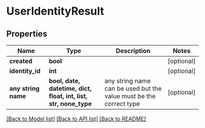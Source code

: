 # UserIdentityResult


## Properties
Name | Type | Description | Notes
------------ | ------------- | ------------- | -------------
**created** | **bool** |  | [optional]
**identity_id** | **int** |  | [optional]
**any string name** | **bool, date, datetime, dict, float, int, list, str, none_type** | any string name can be used but the value must be the correct type | [optional]

[[Back to Model list]](../README.md#documentation-for-models) [[Back to API list]](../README.md#documentation-for-api-endpoints) [[Back to README]](../README.md)
